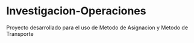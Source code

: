 # Investigacion-Operaciones
Proyecto desarrollado para el uso de Metodo de Asignacion y Metodo de Transporte
